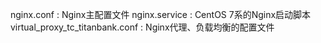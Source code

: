 nginx.conf : Nginx主配置文件
nginx.service : CentOS 7系的Nginx启动脚本
virtual_proxy_tc_titanbank.conf : Nginx代理、负载均衡的配置文件

